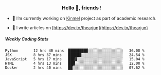 <h3 align="center">Hello 👋, friends !</h3>

- 🔭 I’m currently working on [Kinmel](https://github.com/thearjun/kinmel) project as part of academic research.

- 📝 I write articles on [https://dev.to/thearjun](https://dev.to/thearjun)


##### Weekly Coding Stats
<!--START_SECTION:waka-->
```text
Python       12 hrs 40 mins  █████████░░░░░░░░░░░░░░░░   36.08 % 
JSX          8 hrs 37 mins   ██████░░░░░░░░░░░░░░░░░░░   24.54 % 
JavaScript   5 hrs 17 mins   ███▓░░░░░░░░░░░░░░░░░░░░░   15.04 % 
HTML         4 hrs 13 mins   ███░░░░░░░░░░░░░░░░░░░░░░   12.00 % 
Docker       2 hrs 40 mins   ██░░░░░░░░░░░░░░░░░░░░░░░   07.62 % 
```
<!--END_SECTION:waka-->
